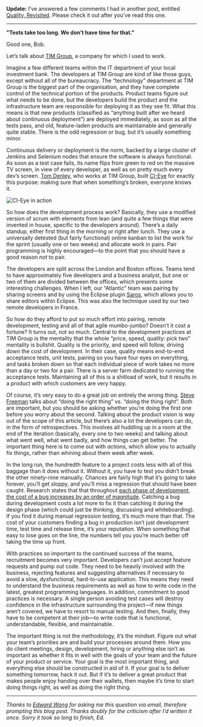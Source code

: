 **Update:** I’ve answered a few comments I had in another post, entitled
[Quality,
Revisited](http://monospacedmonologues.com/post/48923454095/quality-revisited).
Please check it out after you’ve read this one.

* * * * *

**"Tests take too long. We don’t have time for that."**

Good one, Bob.

Let’s talk about [TIM Group](http://timgroup.com/), a company for which
I used to work.

Imagine a few different teams within the IT department of your local
investment bank. The developers at TIM Group are kind of like those
guys, except without all of the bureaucracy. The “technology” department
at TIM Group is the biggest part of the organisation, and they have
complete control of the technical portion of the products. Product teams
figure out what needs to be done, but the developers build the product
and the infrastructure team are responsible for deploying it as they see
fit. What this means is that new products (classified as “anything built
after we heard about continuous deployment”) are deployed immediately,
as soon as all the tests pass, and old, feature-laden products are
maintainable and generally quite stable. There is the odd regression or
bug, but it’s usually something minor.

Continuous delivery or deployment is the norm, backed by a large cluster
of Jenkins and Selenium nodes that ensure the software is always
functional. As soon as a test case fails, its name flips from green to
red on the massive TV screen, in view of every developer, as well as on
pretty much every dev’s screen. [Tom
Denley](https://twitter.com/scarytom), who works at TIM Group, built
[CI-Eye](https://github.com/netmelody/ci-eye) for exactly this purpose:
making sure that when something’s broken, everyone knows it.

![CI-Eye in
action](https://raw.github.com/netmelody/ci-eye/master/doc/screenshots/demo.png)

So how does the development process work? Basically, they use a modified
version of scrum with elements from lean (and quite a few things that
were invented in house, specific to the developers around). There’s a
daily standup, either first thing in the morning or right after lunch.
They use a universally detested (but fairly functional) online kanban to
list the work for the sprint (usually one or two weeks) and allocate
work in pairs. Pair programming is highly encouraged—to the point that
you should have a good reason *not* to pair.

The developers are split across the London and Boston offices. Teams
tend to have approximately five developers and a business analyst, but
one or two of them are divided between the offices, which presents some
interesting challenges. When I left, our “Atlantic” team was pairing by
sharing screens and by using the Eclipse plugin
[Saros](http://www.saros-project.org/), which allows you to share
editors within Eclipse. This was also the technique used by our two
remote developers in France.

So how do they afford to put so much effort into pairing, remote
development, testing and all of that agile mumbo-jumbo? Doesn’t it cost
a fortune? It turns out, not so much. Central to the development
practices at TIM Group is the mentality that the whole “price, speed,
quality: pick two” mentality is bullshit. Quality is the priority, and
speed will follow, driving down the cost of development. In their case,
quality means end-to-end acceptance tests, unit tests, pairing so you
have four eyes on everything, and tasks broken down so that each
individual piece of work takes no more than a day or two for a pair.
There is a server farm dedicated to running the acceptance tests.
Maintaining all of this is a shitload of work, but it results in a
product with which customers are very happy.

Of course, it’s very easy to do a great job on entirely the wrong thing.
[Steve Freeman](https://twitter.com/sf105) talks about “doing the right
thing” vs. “doing the thing right”. Both are important, but you should
be asking whether you’re doing the first one before you worry about the
second. Talking about the product vision is way out of the scope of this
article, but there’s also a lot the developers can do, in the form of
retrospectives. This involves all huddling up in a room at the end of
the iteration (basically, every one to two weeks) and talking about what
went well, what went badly, and how things can get better. The important
thing here is to come out with *actions*, which allow you to actually
fix things, rather than whining about them week after week.

In the long run, the hundredth feature to a project costs less with all
of this baggage than it does without it. Without it, you have to test
you didn’t break the other ninety-nine manually. Chances are fairly high
that it’s going to take forever, you’ll get sloppy, and you’ll miss a
regression that should have been caught. Research states that that
throughout [each phase of development, the cost of a bug increases by an
order of
magnitude](http://www.isixsigma.com/industries/software-it/defect-prevention-reducing-costs-and-enhancing-quality/).
Catching a bug during development costs a lot more to fix it than
catching it during the design phase (which could just be thinking,
discussing and whiteboarding). If you find it during manual regression
testing, it’s much more than that. The cost of your customers finding a
bug in production isn’t just development time, test time and release
time, it’s your reputation. When something that easy to lose goes on the
line, the numbers tell you you’re much better off taking the time up
front.

With practices so important to the continued success of the teams,
recruitment becomes very important. Developers can’t just accept feature
requests and pump out code. They need to be heavily involved with the
business, rejecting features and suggesting alternatives if necessary to
avoid a slow, dysfunctional, hard-to-use application. This means they
need to understand the business requirements as well as how to write
code in the latest, greatest programming languages. In addition,
commitment to good practices is necessary. A single person avoiding test
cases will destroy confidence in the infrastructure surrounding the
project—if new things aren’t covered, we have to resort to manual
testing. And then, finally, they have to be competent at their job—to
write code that is functional, understandable, flexible, and
maintainable.

The important thing is not the methodology, it’s the mindset. Figure out
what your team’s priorities are and build your processes around them.
How you do client meetings, design, development, hiring or anything else
isn’t as important as whether it fits in well with the goals of your
team and the future of your product or service. Your goal is the most
important thing, and everything else should be constructed in aid of it.
If your goal is to deliver something tomorrow, hack it out. But if it’s
to deliver a great product that makes people enjoy handing over their
wallets, then maybe it’s time to start doing things right, as well as
doing the right thing.

* * * * *

*Thanks to [Edward Wong](https://plus.google.com/111189347667024503360)
for asking me this question via email, therefore prompting this blog
post. Thanks doubly for the criticism after I’d written it once. Sorry
it took so long to finish, Ed.*
